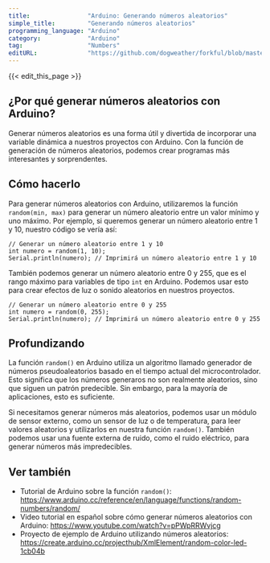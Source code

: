 ```yaml
---
title:                "Arduino: Generando números aleatorios"
simple_title:         "Generando números aleatorios"
programming_language: "Arduino"
category:             "Arduino"
tag:                  "Numbers"
editURL:              "https://github.com/dogweather/forkful/blob/master/content/es/arduino/generating-random-numbers.md"
---
```


{{< edit_this_page >}}

## ¿Por qué generar números aleatorios con Arduino?

Generar números aleatorios es una forma útil y divertida de incorporar una variable dinámica a nuestros proyectos con Arduino. Con la función de generación de números aleatorios, podemos crear programas más interesantes y sorprendentes.

## Cómo hacerlo

Para generar números aleatorios con Arduino, utilizaremos la función `random(min, max)` para generar un número aleatorio entre un valor mínimo y uno máximo. Por ejemplo, si queremos generar un número aleatorio entre 1 y 10, nuestro código se vería así:

```Arduino
// Generar un número aleatorio entre 1 y 10
int numero = random(1, 10);
Serial.println(numero); // Imprimirá un número aleatorio entre 1 y 10
```

También podemos generar un número aleatorio entre 0 y 255, que es el rango máximo para variables de tipo `int` en Arduino. Podemos usar esto para crear efectos de luz o sonido aleatorios en nuestros proyectos.

```Arduino
// Generar un número aleatorio entre 0 y 255
int numero = random(0, 255);
Serial.println(numero); // Imprimirá un número aleatorio entre 0 y 255
```

## Profundizando

La función `random()` en Arduino utiliza un algoritmo llamado generador de números pseudoaleatorios basado en el tiempo actual del microcontrolador. Esto significa que los números generaros no son realmente aleatorios, sino que siguen un patrón predecible. Sin embargo, para la mayoría de aplicaciones, esto es suficiente.

Si necesitamos generar números más aleatorios, podemos usar un módulo de sensor externo, como un sensor de luz o de temperatura, para leer valores aleatorios y utilizarlos en nuestra función `random()`. También podemos usar una fuente externa de ruido, como el ruido eléctrico, para generar números más impredecibles.

## Ver también

- Tutorial de Arduino sobre la función `random()`: https://www.arduino.cc/reference/en/language/functions/random-numbers/random/
- Video tutorial en español sobre cómo generar números aleatorios con Arduino: https://www.youtube.com/watch?v=pPWpRRWvjcg
- Proyecto de ejemplo de Arduino utilizando números aleatorios: https://create.arduino.cc/projecthub/XmlElement/random-color-led-1cb04b